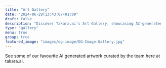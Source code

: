 ```yaml
---
title: "Art Gallery"
date: "2024-06-29T13:43:07+01:00"
draft: false
description: "Discover Takara.ai's Art Gallery, showcasing AI-generated artwork from open source datasets. Explore the fusion of art and technology through our diverse collection of digital creations. Perfect for artists, developers, and AI enthusiasts, our gallery offers freely accessible, high-quality image datasets for research and inspiration. Experience the future of digital art at Takara.ai."
type: "gallery"
menu: true
group: true
featured_image: "images/og-image/OG-Image-Gallery.jpg"
---
```


See some of our favourite AI generated artwork curated by the team here at takara.ai.
